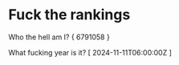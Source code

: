 # Fuck the rankings

Who the hell am I?
{ 6791058 }

What fucking year is it?
[ 2024-11-11T06:00:00Z ]
